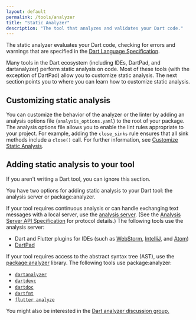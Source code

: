 ```yaml
---
layout: default
permalink: /tools/analyzer
title: "Static Analyzer"
description: "The tool that analyzes and validates your Dart code."
---
```


The static analyzer evaluates your Dart code,
checking for errors and warnings that are specified in the
[Dart Language Specification](/guides/language/spec).

Many tools in the Dart ecosystem (including IDEs, DartPad, and dartanalyzer)
perform static analysis on code. Most of these tools (with the exception
of DartPad) allow you to customize static analysis. The next section
points you to where you can learn how to customize static analysis.

<a name="customizing-static-analysis"></a>
## Customizing static analysis

You can customize the behavior of the analyzer or the linter
by adding an analysis options file (`analysis_options.yaml`) to
the root of your package. The analysis options file allows
you to enable the lint rules appropriate to your project.
For example, adding the `close_sinks` rule ensures that all
sink methods include a `close()` call. For further information, see
[Customize Static Analysis](/guides/language/analysis-options).

<a name="adding-static-analysis"></a>
## Adding static analysis to your tool

If you aren't writing a Dart tool, you can ignore this section.

You have two options for adding static analysis to your Dart tool:
the analysis server or package:analyzer.

If your tool requires continuous analysis or can handle exchanging
text messages with a local server, use the [analysis
server](https://github.com/dart-lang/sdk/tree/master/pkg/analysis_server).
(See the [Analysis Server API
Specification](https://htmlpreview.github.io/?https://github.com/dart-lang/sdk/blob/master/pkg/analysis_server/doc/api.html)
for protocol details.) The following tools use the analysis server:

* Dart and Flutter plugins for IDEs (such as
  [WebStorm]({{site.webdev}}/tools/webstorm),
  [IntelliJ](/tools/jetbrains-plugin), and
  [Atom](https://atom.io/packages/dartlang))
* [DartPad](/tools/dartpad)

If your tool requires access to the abstract syntax tree (AST), use the
[package:analyzer](https://pub.dartlang.org/packages/analyzer) library.
The following tools use package:analyzer:

* [`dartanalyzer`](https://github.com/dart-lang/sdk/tree/master/pkg/analyzer_cli#dartanalyzer
)
* [`dartdevc`]({{site.webdev}}/tools/dartdevc)
* [`dartdoc`](https://github.com/dart-lang/dartdoc)
* [`dartfmt`](https://github.com/dart-lang/dart_style)
* [`flutter analyze`]({{site.flutter}}/debugging/#the-dart-analyzer)

You might also be interested in the [Dart analyzer discussion
group.](https://groups.google.com/a/dartlang.org/forum/#!forum/analyzer-discuss)
